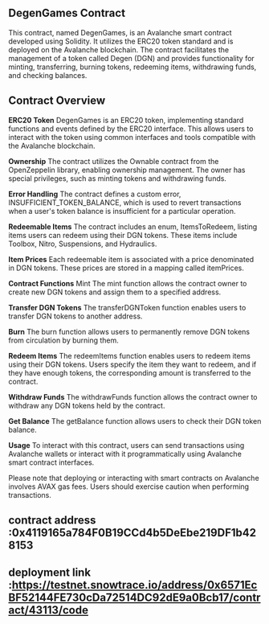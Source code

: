## DegenGames Contract
This contract, named DegenGames, is an Avalanche smart contract developed using Solidity. It utilizes the ERC20 token standard and is deployed on the Avalanche blockchain. The contract facilitates the management of a token called Degen (DGN) and provides functionality for minting, transferring, burning tokens, redeeming items, withdrawing funds, and checking balances.

## Contract Overview
**ERC20 Token**
DegenGames is an ERC20 token, implementing standard functions and events defined by the ERC20 interface. This allows users to interact with the token using common interfaces and tools compatible with the Avalanche blockchain.

**Ownership**
The contract utilizes the Ownable contract from the OpenZeppelin library, enabling ownership management. The owner has special privileges, such as minting tokens and withdrawing funds.

**Error Handling**
The contract defines a custom error, INSUFFICIENT_TOKEN_BALANCE, which is used to revert transactions when a user's token balance is insufficient for a particular operation.

**Redeemable Items**
The contract includes an enum, ItemsToRedeem, listing items users can redeem using their DGN tokens. These items include Toolbox, Nitro, Suspensions, and Hydraulics.

**Item Prices**
Each redeemable item is associated with a price denominated in DGN tokens. These prices are stored in a mapping called itemPrices.

**Contract Functions**
Mint
The mint function allows the contract owner to create new DGN tokens and assign them to a specified address.

**Transfer DGN Tokens**
The transferDGNToken function enables users to transfer DGN tokens to another address.

**Burn**
The burn function allows users to permanently remove DGN tokens from circulation by burning them.

**Redeem Items**
The redeemItems function enables users to redeem items using their DGN tokens. Users specify the item they want to redeem, and if they have enough tokens, the corresponding amount is transferred to the contract.

**Withdraw Funds**
The withdrawFunds function allows the contract owner to withdraw any DGN tokens held by the contract.

**Get Balance**
The getBalance function allows users to check their DGN token balance.

**Usage**
To interact with this contract, users can send transactions using Avalanche wallets or interact with it programmatically using Avalanche smart contract interfaces.

Please note that deploying or interacting with smart contracts on Avalanche involves AVAX gas fees. Users should exercise caution when performing transactions.

## contract address :0x4119165a784F0B19CCd4b5DeEbe219DF1b428153
## deployment link :https://testnet.snowtrace.io/address/0x6571EcBF52144FE730cDa72514DC92dE9a0Bcb17/contract/43113/code
